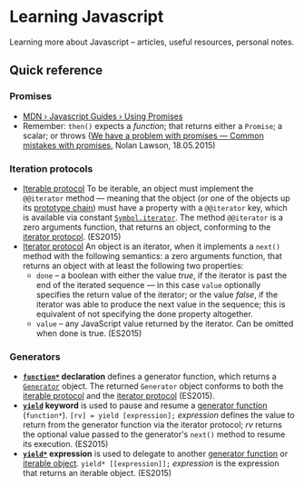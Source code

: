# Learning Javascript

Learning more about Javascript – articles, useful resources, personal notes.

## Quick reference

### Promises

* [MDN › Javascript Guides › Using Promises](https://developer.mozilla.org/en-US/docs/Web/JavaScript/Guide/Using_promises)
* Remember: `then()` expects a *function*; that returns either a `Promise`; a scalar; or throws ([We have a problem with promises — Common mistakes with promises](https://t.co/rZyuKREaUW), Nolan Lawson, 18.05.2015)

### Iteration protocols

* [Iterable protocol](https://developer.mozilla.org/en-US/docs/Web/JavaScript/Reference/Iteration_protocols#The_iterable_protocol) To be iterable, an object must implement the `@@iterator` method — meaning that the object (or one of the objects up its [prototype chain](https://developer.mozilla.org/en-US/docs/Web/JavaScript/Guide/Inheritance_and_the_prototype_chain)) must have a property with a `@@iterator` key, which is available via constant [`Symbol.iterator`](https://developer.mozilla.org/en-US/docs/Web/JavaScript/Reference/Global_Objects/Symbol/iterator). The method `@@iterator` is a zero arguments function, that returns an object, conforming to the [iterator protocol](https://developer.mozilla.org/en-US/docs/Web/JavaScript/Reference/Iteration_protocols#The_iterator_protocol). (ES2015)
* [Iterator protocol](https://developer.mozilla.org/en-US/docs/Web/JavaScript/Reference/Iteration_protocols#The_iterator_protocol) An object is an iterator, when it implements a `next()` method with the following semantics: a zero arguments function, that returns an object with at least the following two properties:
  * `done` – a boolean with either the value _true_, if the iterator is past the end of the iterated sequence — in this case `value` optionally specifies the return value of the iterator; or the value _false_, if the iterator was able to produce the next value in the sequence; this is equivalent of not specifying the done property altogether.
  * `value` – any JavaScript value returned by the iterator. Can be omitted when done is true. (ES2015)

### Generators

* **[`function*`](https://developer.mozilla.org/en-US/docs/Web/JavaScript/Reference/Statements/function*) declaration** defines a generator function, which returns a [`Generator`](https://developer.mozilla.org/en-US/docs/Web/JavaScript/Reference/Global_Objects/Generator) object. The returned `Generator` object conforms to both the [iterable protocol](https://developer.mozilla.org/en-US/docs/Web/JavaScript/Reference/Iteration_protocols#The_iterable_protocol) and the [iterator protocol](https://developer.mozilla.org/en-US/docs/Web/JavaScript/Reference/Iteration_protocols#The_iterator_protocol) (ES2015).
* **[`yield`](https://developer.mozilla.org/en-US/docs/Web/JavaScript/Reference/Operators/yield) keyword** is used to pause and resume a [generator function](https://developer.mozilla.org/en-US/docs/Web/JavaScript/Reference/Statements/function*) (`function*`). `[rv] = yield [expression];` _expression_ defines the value to return from the generator function via the iterator protocol; _rv_ returns the optional value passed to the generator's `next()` method to resume its execution. (ES2015)
* **[`yield*`](https://developer.mozilla.org/en-US/docs/Web/JavaScript/Reference/Operators/yield*) expression** is used to delegate to another [generator function](https://developer.mozilla.org/en-US/docs/Web/JavaScript/Reference/Statements/function*) or [iterable object](https://developer.mozilla.org/en-US/docs/Web/JavaScript/Reference/Iteration_protocols#The_iterable_protocol). `yield* [[expression]];` _expression_ is the expression that returns an iterable object. (ES2015)
